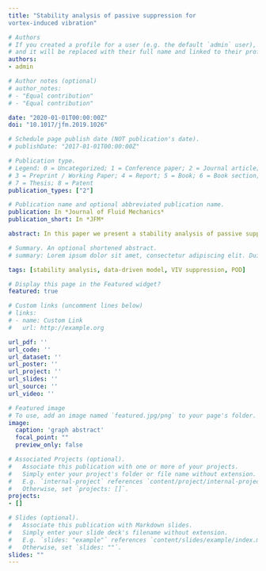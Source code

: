 ```yaml
---
title: "Stability analysis of passive suppression for
vortex-induced vibration"

# Authors
# If you created a profile for a user (e.g. the default `admin` user), write the username (folder name) here 
# and it will be replaced with their full name and linked to their profile.
authors:
- admin

# Author notes (optional)
# author_notes:
# - "Equal contribution"
# - "Equal contribution"

date: "2020-01-01T00:00:00Z"
doi: "10.1017/jfm.2019.1026"

# Schedule page publish date (NOT publication's date).
# publishDate: "2017-01-01T00:00:00Z"

# Publication type.
# Legend: 0 = Uncategorized; 1 = Conference paper; 2 = Journal article;
# 3 = Preprint / Working Paper; 4 = Report; 5 = Book; 6 = Book section;
# 7 = Thesis; 8 = Patent
publication_types: ["2"]

# Publication name and optional abbreviated publication name.
publication: In *Journal of Fluid Mechanics*
publication_short: In *JFM*

abstract: In this paper we present a stability analysis of passive suppression devices for the vortex-induced vibration (VIV) in the laminar flow condition. A data-driven model reduction approach based on the eigensystem realization algorithm is used to construct a reduced-order model in a state-space format. From the stability analysis of the coupled system, two modes are found to be dominant in the phenomenon of self-sustained VIV namely, the wake mode, with frequency close to that of the wake flow behind a stationary cylinder; and the structure mode, with frequency close to the natural frequency of the elastically mounted cylinder. The present study illustrates that VIV can be suppressed by altering the structure mode via shifting of the eigenvalues from the unstable to the stable region. This finding is realized through the simulations of passive control devices, such as fairings and connected-C devices, wherein the presence of appendages breaks the self-sustenance of the wake–body interaction cycle. A detailed proper orthogonal decomposition analysis is employed to quantify the effect of a fairing on the complex interaction between the wake features. From the assessment of the stability characteristics of appendages, the behaviour of a connected-C device is found to be similar to that of a fairing, and the trajectories of the eigenspectrum are nearly identical, while the eigenspectrum of the cylinder–splitter arrangement indicates a galloping behaviour at higher reduced velocities. Finally, we introduce a stability function to characterize the influence of geometric parameters on VIV suppression.

# Summary. An optional shortened abstract.
# summary: Lorem ipsum dolor sit amet, consectetur adipiscing elit. Duis posuere tellus ac convallis placerat. Proin tincidunt magna sed ex sollicitudin condimentum.

tags: [stability analysis, data-driven model, VIV suppression, POD]

# Display this page in the Featured widget?
featured: true

# Custom links (uncomment lines below)
# links:
# - name: Custom Link
#   url: http://example.org

url_pdf: ''
url_code: ''
url_dataset: ''
url_poster: ''
url_project: ''
url_slides: ''
url_source: ''
url_video: ''

# Featured image
# To use, add an image named `featured.jpg/png` to your page's folder. 
image:
  caption: 'graph abstract'
  focal_point: ""
  preview_only: false

# Associated Projects (optional).
#   Associate this publication with one or more of your projects.
#   Simply enter your project's folder or file name without extension.
#   E.g. `internal-project` references `content/project/internal-project/index.md`.
#   Otherwise, set `projects: []`.
projects:
- []

# Slides (optional).
#   Associate this publication with Markdown slides.
#   Simply enter your slide deck's filename without extension.
#   E.g. `slides: "example"` references `content/slides/example/index.md`.
#   Otherwise, set `slides: ""`.
slides: ""
---
```


